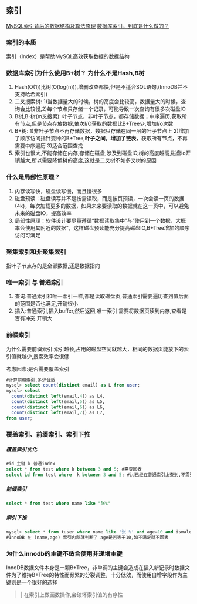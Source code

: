 ## 索引

[MySQL索引背后的数据结构及算法原理](http://blog.codinglabs.org/articles/theory-of-mysql-index.html)
[数据库索引，到底是什么做的？](https://mp.weixin.qq.com/s/YMbRJwyjutGMD1KpI_fS0A)

### 索引的本质
索引（Index）是帮助MySQL高效获取数据的数据结构

### 数据库索引为什么使用B+树？ 为什么不是Hash,B树
1. Hash(O(1))比树(O(log(n))),增删改查都快,但是不适合SQL语句,(InnoDB并不支持哈希索引)
2. 二叉搜索树: 1)当数据量大的时候，树的高度会比较高，数据量大的时候，查询会比较慢,2)每个节点只存储一个记录，可能导致一次查询有很多次磁盘IO
3. B树,B-树(m叉搜索): 叶子节点，非叶子节点，都存储数据；中序遍历,获取所有节点,但是节点存放数据,依次I/O获取的数据比B+Tree少,增加I/o次数
4. B+树: 1)非叶子节点不再存储数据，数据只存储在同一层的叶子节点上 2)增加了顺序访问指针变种的B+Tree,**叶子之间，增加了链表**，获取所有节点，不再需要中序遍历 3)适合范围查找
5. 索引也很大,不能存储在内存,存储在磁盘,涉及到磁盘IO,树的高度越高,磁盘io开销越大,所以需要降低树的高度,这就是二叉树不如多叉树的原因

### 什么是局部性原理？
1. 内存读写快，磁盘读写慢，而且慢很多
2. 磁盘预读：磁盘读写并不是按需读取，而是按页预读，一次会读一页的数据(4k)，每次加载更多的数据，如果未来要读取的数据就在这一页中，可以避免未来的磁盘IO，提高效率
3. 局部性原理：软件设计要尽量遵循“数据读取集中”与“使用到一个数据，大概率会使用其附近的数据”，这样磁盘预读能充分提高磁盘IO,B+Tree增加的顺序访问可满足

### 聚集索引和非聚集索引
指叶子节点存的是全部数据,还是数据指向

### 唯一索引 与 普通索引
1. 查询:普通索引和唯一索引一样,都是读取磁盘页,普通索引需要遍历查到值后面的范围是否也满足,开销很小
2. 插入:普通索引,插入buffer,然后返回,唯一索引 需要将数据页读到内存,查看是否有冲突,开销大

### 前缀索引
为什么需要前缀索引:索引越长,占用的磁盘空间就越大，相同的数据页能放下的索引值就越少,搜索效率会很低

考虑因素:是否需要覆盖索引
```sql
#计算前缀索引,多少合适
mysql> select count(distinct email) as L from user;
mysql> select 
  count(distinct left(email,4)）as L4,
  count(distinct left(email,5)）as L5,
  count(distinct left(email,6)）as L6,
  count(distinct left(email,7)）as L7,
from user;
```

### 覆盖索引、前缀索引、索引下推

##### 覆盖索引优化
```sql
#id 主键 k 普通index
select * from test where k between 3 and 5; #需要回表
select id from test where  k between 3 and 5; #id已经在普通索引上查到,不需要回表
```
##### 前缀索引
```sql
select * from test where name like "张%"
```

##### 索引下推
```sql
mysql> select * from tuser where name like '张 %' and age=10 and ismale=1;
#InnoDB 在 (name,age) 索引内部就判断了 age是否等于10,如不满足就不回表
```

### 为什么innodb的主键不适合使用非递增主键

InnoDB数据文件本身是一颗B+Tree，非单调的主键会造成在插入新记录时数据文件为了维持B+Tree的特性而频繁的分裂调整，十分低效，而使用自增字段作为主键则是一个很好的选择

>| 在索引上做函数操作,会破坏索引值的有序性
